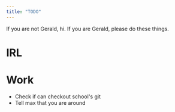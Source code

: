 ```yaml
---
title: "TODO"
---
```


If you are not Gerald, hi. 
If you are Gerald, please do these things.

# IRL


# Work

- Check if can checkout school's git
- Tell max that you are around
